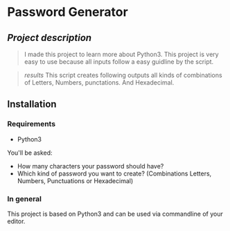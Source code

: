 # Password Generator

## *Project description*

> I made this project to learn more about Python3. This project is very easy to use because all inputs follow a easy guidline by the script.

> *results* This script creates following outputs all kinds of combinations of Letters, Numbers, punctations. And Hexadecimal.

## Installation

### Requirements

- Python3

You'll be asked:

- How many characters your password should have?
- Which kind of password you want to create?
(Combinations Letters, Numbers, Punctuations or Hexadecimal)

### In general

This project is based on Python3 and can be used via commandline of your editor.
